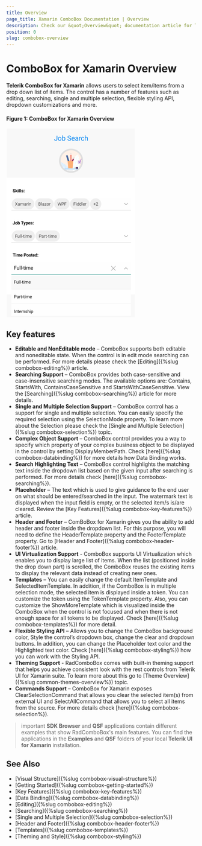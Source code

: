 ```yaml
---
title: Overview
page_title: Xamarin ComboBox Documentation | Overview
description: Check our &quot;Overview&quot; documentation article for Telerik ComboBox for Xamarin control.
position: 0
slug: combobox-overview
---
```


# ComboBox for Xamarin Overview

**Telerik ComboBox for Xamarin** allows users to select item/items from a drop down list of items. The control has a number of features such as editing, searching, single and multiple selection, flexible styling API, dropdown customizations and more.  

#### Figure 1: ComboBox for Xamarin Overview

![ComboBox Overview](images/combobox-overview.png "ComboBox Overview")

## Key features

* **Editable and NonEditable mode** – ComboBox supports both editable and noneditable state. When the control is in edit mode searching can be performed. For more details please check the [Editing]({%slug combobox-editing%}) article. 
* **Searching Support** – ComboBox provides both case-sensitive and case-insensitive searching modes. The available options are: Contains, StartsWith, ContainsCaseSensitive and StartsWithCaseSensitive. View the [Searching]({%slug combobox-searching%}) article for more details.
* **Single and Multiple Selection Support** – ComboBox control has a support for single and multiple selection. You can easily specify the required selection using the SelectionMode property. To learn more about the Selection please check the [Single and Multiple Selection]({%slug combobox-selection%}) topic.
* **Complex Object Support** – ComboBox control provides you a way to specify which property of your complex business object to be displayed in the control by setting DisplayMemberPath. Check [here]({%slug combobox-databinding%}) for more details how Data Binding works.
* **Search Highlighting Text** – ComboBox control highlights the matching text inside the dropdown list based on the given input after searching is performed. For more details check [here]({%slug combobox-searching%}).
* **Placeholder** – The text which is used to give guidance to the end user on what should be entered/searched in the input. The watermark text is displayed when the input field is empty, or the selected item/s is/are cleared. Review the [Key Features]({%slug combobox-key-features%}) article.
* **Header and Footer** – ComBoBox for Xamarin gives you the ability to add header and footer inside the dropdown list. For this purpose, you will need to define the HeaderTemplate property and the FooterTemplate property. Go to [Header and Footer]({%slug combobox-header-footer%}) article.
* **UI Virtualization Support** - ComboBox supports UI Virtualization which enables you to display large list of items. When the list (positioned inside the drop down part) is scrolled, the ComboBox reuses the existing items to display the relevant data instead of creating new ones.
* **Templates** – You can easily change the default ItemTemplate and SelectedItemTemplate. In addition, if the ComboBox is in multiple selection mode, the selected item is displayed inside a token. You can customize the token using the TokenTemplate property. Also, you can customize the ShowMoreTemplate which is visualized inside the ComboBox when the control is not focused and when there is not enough space for all tokens to be displayed. Check [here]({%slug combobox-templates%}) for more detail.
* **Flexible Styling API** – Allows you to change the ComboBox background color, Style the control’s dropdown box, change the clear and dropdown buttons. In addition, you can change the Placeholder text color and the Highlighted text color.  Check [here]({%slug combobox-styling%}) how you can work with the Styling API.
* **Theming Support** - RadComboBox comes with built-in theming support that helps you achieve consistent look with the rest controls from Telerik UI for Xamarin suite. To learn more about this go to [Theme Overview]({%slug common-themes-overview%}) topic. 
* **Commands Support** – ComboBox for Xamarin exposes ClearSelectionCommand that allows you clear the selected item(s) from external UI and SelectAllCommand that allows you to select all items from the source. For more details check [here]({%slug combobox-selection%}).

>important **SDK Browser** and **QSF** applications contain different examples that show RadComboBox's main features. You can find the applications in the **Examples** and **QSF** folders of your local **Telerik UI for Xamarin** installation.

## See Also

- [Visual Structure]({%slug combobox-visual-structure%})
- [Getting Started]({%slug combobox-getting-started%})
- [Key Features]({%slug combobox-key-features%})
- [Data Binding]({%slug combobox-databinding%})
- [Editing]({%slug combobox-editing%})
- [Searching]({%slug combobox-searching%})
- [Single and Multiple Selection]({%slug combobox-selection%})
- [Header and Footer]({%slug combobox-header-footer%})
- [Templates]({%slug combobox-templates%})
- [Theming and Style]({%slug combobox-styling%})
